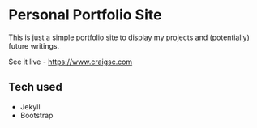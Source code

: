 # Personal Portfolio Site
This is just a simple portfolio site to display my projects and (potentially) future writings.

See it live - https://www.craigsc.com

## Tech used
  - Jekyll
  - Bootstrap
